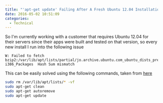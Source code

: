 ```yaml
---
title: "'apt-get update' Failing After A Fresh Ubuntu 12.04 Installation"
date: 2016-05-02 10:51:09
categories:
  - Technical
---
```


So I'm currently working with a customer that requires Ubuntu 12.04 for their servers since their apps were built and tested on that version, so every new install I run into the following issue<!--more-->

```plaintext
W: Failed to fetch bzip2:/var/lib/apt/lists/partial/jo.archive.ubuntu.com_ubuntu_dists_precise_main_binary-i386_Packages  Hash Sum mismatch
```

This can be easily solved using the following commands, taken from [here](http://askubuntu.com/questions/297757/why-after-fresh-ubuntu-12-04-installation-update-arent-being-installed)

```bash
sudo rm /var/lib/apt/lists/* -vf
sudo apt-get clean
sudo apt-get autoremove
sudo apt-get update
```
